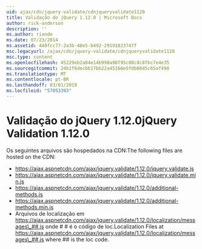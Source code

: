 ```yaml
---
uid: ajax/cdn/jquery-validate/cdnjqueryvalidate1120
title: Validação do jQuery 1.12.0 | Microsoft Docs
author: rick-anderson
description: ''
ms.author: riande
ms.date: 07/23/2014
ms.assetid: 440fcc77-2a3b-48e5-b492-29191823747f
msc.legacyurl: /ajax/cdn/jquery-validate/cdnjqueryvalidate1120
msc.type: content
ms.openlocfilehash: 45229eb2a04e14b998a98f95c08c8c8fbc7e4e35
ms.sourcegitcommit: 24b1f6decbb17bb22a45166e5fdb0845c65af498
ms.translationtype: MT
ms.contentlocale: pt-BR
ms.lasthandoff: 03/01/2019
ms.locfileid: "57053393"
---
```

<a name="jquery-validation-1120"></a><span data-ttu-id="dbd8c-102">Validação do jQuery 1.12.0</span><span class="sxs-lookup"><span data-stu-id="dbd8c-102">jQuery Validation 1.12.0</span></span>
====================
<span data-ttu-id="dbd8c-103">Os seguintes arquivos são hospedados na CDN:</span><span class="sxs-lookup"><span data-stu-id="dbd8c-103">The following files are hosted on the CDN:</span></span>

- https://ajax.aspnetcdn.com/ajax/jquery.validate/1.12.0/jquery.validate.js
- https://ajax.aspnetcdn.com/ajax/jquery.validate/1.12.0/jquery.validate.min.js
- https://ajax.aspnetcdn.com/ajax/jquery.validate/1.12.0/additional-methods.js
- https://ajax.aspnetcdn.com/ajax/jquery.validate/1.12.0/additional-methods.min.js
- <span data-ttu-id="dbd8c-104">Arquivos de localização em https://ajax.aspnetcdn.com/ajax/jquery.validate/1.12.0/localization/messages\_##.js onde # # é o código de loc.</span><span class="sxs-lookup"><span data-stu-id="dbd8c-104">Localization Files at https://ajax.aspnetcdn.com/ajax/jquery.validate/1.12.0/localization/messages\_##.js where ## is the loc code.</span></span>
